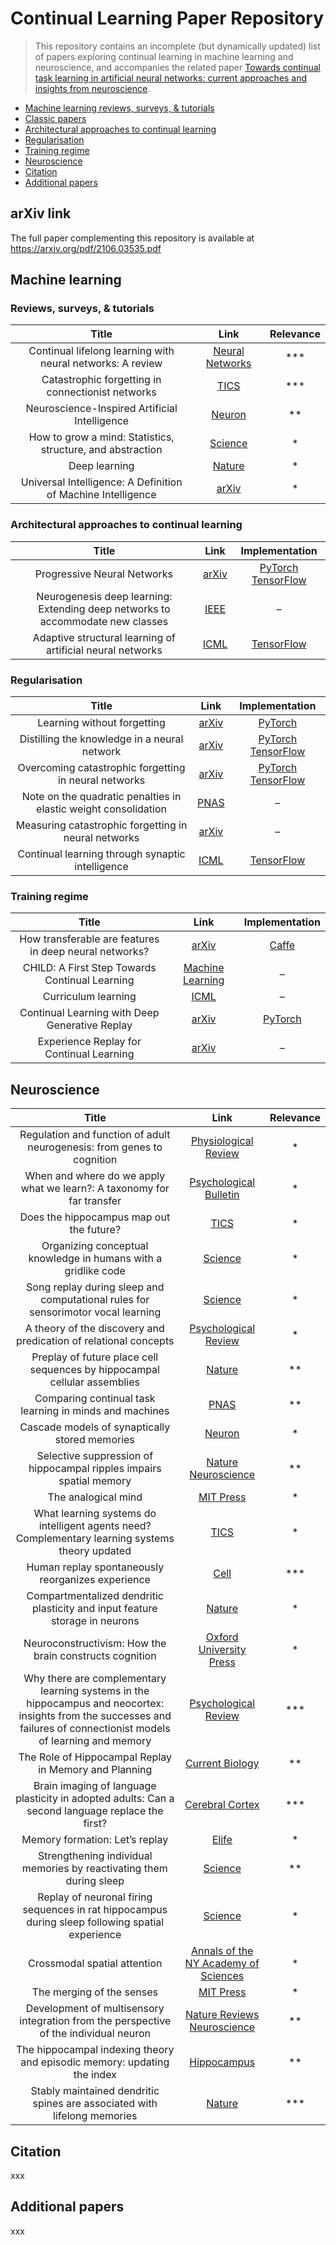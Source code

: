 # Continual Learning Paper Repository

> This repository contains an incomplete (but dynamically updated) list of papers exploring continual learning in machine learning and neuroscience, and accompanies the related paper [Towards continual task learning in artificial neural networks: current approaches and insights from neuroscience](https://arxiv.org/).

* [Machine learning reviews, surveys, & tutorials](#SingleMultiviewprediction)
* [Classic papers](#Classicpapers)
* [Architectural approaches to continual learning](#architecture)
* [Regularisation](#Regularisation)
* [Training regime](#Trainingregime)
* [Neuroscience](#neuro)
* [Citation](#citation)
* [Additional papers](#additional_papers)

<a name="SingleMultiviewprediction" />

## arXiv link

The full paper complementing this repository is available at 
https://arxiv.org/pdf/2106.03535.pdf

## Machine learning

### Reviews, surveys, & tutorials
| Title                                                        | Link | Relevance |
|:------------------------------------------------------------:|:----------------------:|:----------------------:
| Continual lifelong learning with neural networks: A review | [Neural Networks](https://www.sciencedirect.com/science/article/pii/S0893608019300231) | *** | [HCP](https://www.humanconnectome.org/study/hcp-young-adult/data-releases)   | __ | __ | MICCAI 2020 | 
| Catastrophic forgetting in connectionist networks | [TICS](https://www.sciencedirect.com/science/article/pii/S1364661399012942) | *** | [ABIDE](http://fcon_1000.projects.nitrc.org/indi/abide/)   | [Python](https://github.com/basiralab/CGTS-GAN) | __ | Journal of Neuroscience Methods 2020
| Neuroscience-Inspired Artificial Intelligence | [Neuron](https://www.sciencedirect.com/science/article/pii/S0896627317305093?via%3Dihub)  | ** | [WU-Minn HCP](https://pubmed.ncbi.nlm.nih.gov/23684880/)   | __ | __ | MICCAI 2020  
| How to grow a mind: Statistics, structure, and abstraction | [Science](https://www.science.org/doi/10.1126/science.1192788)  | * |  [ABIDE](http://fcon_1000.projects.nitrc.org/indi/abide/)   | __ | __ | MICCAI 2019 
| Deep learning | [Nature](https://www.nature.com/articles/nature14539)  | * |  [ABIDE](http://fcon_1000.projects.nitrc.org/indi/abide/)   | [Python](https://github.com/basiralab/HADA) | [14min](https://www.youtube.com/watch?v=OJOtLy9Xd34) | PRIME-MICCAI 2019 
| Universal Intelligence: A Definition of Machine Intelligence | [arXiv](https://arxiv.org/abs/0712.3329)  | * |  [ABIDE](http://fcon_1000.projects.nitrc.org/indi/abide/)   | __ | __ | Medical Image Analysis Journal 2021 

### Architectural approaches to continual learning

<a name="architecture" />

| Title                                                        | Link | Implementation |
|:------------------------------------------------------------:|:----------------------:|:----------------------:
| Progressive Neural Networks | [arXiv](https://arxiv.org/abs/1606.04671)  | [PyTorch](https://github.com/TomVeniat/ProgressiveNeuralNetworks.pytorch) [TensorFlow](https://github.com/synpon/prog_nn) | [HCP](https://www.humanconnectome.org/study/hcp-young-adult/data-releases)   | __ | __ | MICCAI 2020 | 
| Neurogenesis deep learning: Extending deep networks to accommodate new classes | [IEEE](https://ieeexplore.ieee.org/document/7965898) | – | [ABIDE](http://fcon_1000.projects.nitrc.org/indi/abide/)   | [Python](https://github.com/basiralab/CGTS-GAN) | __ | Journal of Neuroscience Methods 2020
| Adaptive structural learning of artificial neural networks | [ICML](https://proceedings.mlr.press/v70/cortes17a.html)  | [TensorFlow](https://github.com/tensorflow/adanet) |

### Regularisation

<a name="Regularisation" />

| Title                                                        | Link | Implementation |
|:------------------------------------------------------------:|:----------------------:|:----------------------:
|  Learning without forgetting | [arXiv](https://arxiv.org/abs/1606.09282)  | [PyTorch](https://github.com/ngailapdi/LWF) | [HCP](https://www.humanconnectome.org/study/hcp-young-adult/data-releases)   | __ | __ | MICCAI 2020 | 
| Distilling the knowledge in a neural network | [arXiv](https://arxiv.org/abs/1503.02531) | [PyTorch](https://github.com/shriramsb/Distilling-the-Knowledge-in-a-Neural-Network) [TensorFlow](https://github.com/a7b23/Distilling-the-knowledge-in-neural-network) | [ABIDE](http://fcon_1000.projects.nitrc.org/indi/abide/)   | [Python](https://github.com/basiralab/CGTS-GAN) | __ | Journal of Neuroscience Methods 2020
| Overcoming catastrophic forgetting in neural networks | [arXiv](https://arxiv.org/abs/1612.007967)  | [PyTorch](https://github.com/shivamsaboo17/Overcoming-Catastrophic-forgetting-in-Neural-Networks) [TensorFlow](https://github.com/stokesj/EWC) | [WU-Minn HCP](https://pubmed.ncbi.nlm.nih.gov/23684880/)   | __ | __ | MICCAI 2020  
| Note on the quadratic penalties in elastic weight consolidation | [PNAS](https://www.pnas.org/content/115/11/E2496) | – |  [ABIDE](http://fcon_1000.projects.nitrc.org/indi/abide/)   | __ | __ | MICCAI 2019 
| Measuring catastrophic forgetting in neural networks | [arXiv](https://arxiv.org/abs/1708.02072)  | – |  [ABIDE](http://fcon_1000.projects.nitrc.org/indi/abide/)   | [Python](https://github.com/basiralab/HADA) | [14min](https://www.youtube.com/watch?v=OJOtLy9Xd34) | PRIME-MICCAI 2019 
| Continual learning through synaptic intelligence | [ICML](https://dl.acm.org/doi/10.5555/3305890.3306093) | [TensorFlow](https://github.com/ganguli-lab/pathint) |  [ABIDE](http://fcon_1000.projects.nitrc.org/indi/abide/)   | __ | __ | Medical Image Analysis Journal 2021 

### Training regime

<a name="Trainingregime" />

| Title                                                        | Link | Implementation |
|:------------------------------------------------------------:|:----------------------:|:----------------------:
| How transferable are features in deep neural networks? | [arXiv](https://arxiv.org/abs/1411.1792) | [Caffe](https://github.com/yosinski/convnet_transfer) | [HCP](https://www.humanconnectome.org/study/hcp-young-adult/data-releases)   | __ | __ | MICCAI 2020 | 
| CHILD: A First Step Towards Continual Learning | [Machine Learning](https://link.springer.com/article/10.1023/A:1007331723572) | – | [ABIDE](http://fcon_1000.projects.nitrc.org/indi/abide/)   | [Python](https://github.com/basiralab/CGTS-GAN) | __ | Journal of Neuroscience Methods 2020
| Curriculum learning | [ICML](https://dl.acm.org/doi/10.1145/1553374.1553380) | – | [WU-Minn HCP](https://pubmed.ncbi.nlm.nih.gov/23684880/)   | __ | __ | MICCAI 2020  
| Continual Learning with Deep Generative Replay | [arXiv](https://arxiv.org/abs/1705.08690)  | [PyTorch](https://github.com/kuc2477/pytorch-deep-generative-replay) |  [ABIDE](http://fcon_1000.projects.nitrc.org/indi/abide/)   | __ | __ | MICCAI 2019 
| Experience Replay for Continual Learning | [arXiv](https://arxiv.org/abs/1811.11682)  | – |

## Neuroscience

<a name="neuro" />

| Title                                                        | Link | Relevance |
|:------------------------------------------------------------:|:----------------------:|:----------------------:
|Regulation and function of adult neurogenesis: from genes to cognition | [Physiological Review](https://journals.physiology.org/doi/full/10.1152/physrev.00004.2014?rfr_dat=cr_pub++0pubmed&url_ver=Z39.88-2003&rfr_id=ori%3Arid%3Acrossref.org)  | * | [HCP](https://www.humanconnectome.org/study/hcp-young-adult/data-releases)   | __ | __ | MICCAI 2020 | 
| When and where do we apply what we learn?: A taxonomy for far transfer| [Psychological Bulletin](https://rapunselshair.pbworks.com/f/barnett_2002.pdf8) | * | [ABIDE](http://fcon_1000.projects.nitrc.org/indi/abide/)   | [Python](https://github.com/basiralab/CGTS-GAN) | __ | Journal of Neuroscience Methods 2020
|  Does the hippocampus map out the future? | [TICS](https://www.cell.com/trends/cognitive-sciences/fulltext/S1364-6613(16)00021-8)  | * | [WU-Minn HCP](https://pubmed.ncbi.nlm.nih.gov/23684880/)   | __ | __ | MICCAI 2020  
| Organizing conceptual knowledge in humans with a gridlike code | [Science](https://www.science.org/doi/10.1126/science.aaf0941)  | * |  [ABIDE](http://fcon_1000.projects.nitrc.org/indi/abide/)   | __ | __ | MICCAI 2019 
| Song replay during sleep and computational rules for sensorimotor vocal learning | [Science](https://www.science.org/doi/10.1126/science.290.5492.812)  | * |  [ABIDE](http://fcon_1000.projects.nitrc.org/indi/abide/)   | [Python](https://github.com/basiralab/HADA) | [14min](https://www.youtube.com/watch?v=OJOtLy9Xd34) | PRIME-MICCAI 2019 
| A theory of the discovery and predication of relational concepts | [Psychological Review](https://content.apa.org/record/2008-00265-001)  | * |  [ABIDE](http://fcon_1000.projects.nitrc.org/indi/abide/)   | __ | __ | Medical Image Analysis Journal 2021
| Preplay of future place cell sequences by hippocampal cellular assemblies | [Nature](https://www.nature.com/articles/nature09633) | ** |
| Comparing continual task learning in minds and machines | [PNAS](https://www.pnas.org/content/115/44/E10313) | ** |
| Cascade models of synaptically stored memories | [Neuron](https://www.sciencedirect.com/science/article/pii/S0896627305001170) | * |
| Selective suppression of hippocampal ripples impairs spatial memory | [Nature Neuroscience](https://www.nature.com/articles/nn.2384) | ** |
| The analogical mind | [MIT Press](https://mitpress.mit.edu/books/analogical-mind) | * |
| What learning systems do intelligent agents need? Complementary learning systems theory updated | [TICS](https://www.cell.com/trends/cognitive-sciences/fulltext/S1364-6613(16)30043-2)| * |
| Human replay spontaneously reorganizes experience | [Cell](https://www.sciencedirect.com/science/article/pii/S0092867419306403) | *** |
| Compartmentalized dendritic plasticity and input feature storage in neurons | [Nature](https://www.nature.com/articles/nature06725)| * |
| Neuroconstructivism: How the brain constructs cognition | [Oxford University Press](https://oxford.universitypressscholarship.com/view/10.1093/acprof:oso/9780198529910.001.0001/acprof-9780198529910)| * |
| Why there are complementary learning systems in the hippocampus and neocortex: insights from the successes and failures of connectionist models of learning and memory | [Psychological Review](https://content.apa.org/record/1995-42327-001)| *** |
| The Role of Hippocampal Replay in Memory and Planning | [Current Biology](https://www.sciencedirect.com/science/article/pii/S0960982217314410) | ** |
| Brain imaging of language plasticity in adopted adults: Can a second language replace the first? | [Cerebral Cortex](https://academic.oup.com/cercor/article/13/2/155/270786) | *** |
| Memory formation: Let’s replay | [Elife](https://elifesciences.org/articles/43832) | * |
| Strengthening individual memories by reactivating them during sleep | [Science](https://www.science.org/doi/10.1126/science.1179013) | ** |
| Replay of neuronal firing sequences in rat hippocampus during sleep following spatial experience | [Science](https://www.science.org/doi/10.1126/science.271.5257.1870?url_ver=Z39.88-2003&rfr_id=ori:rid:crossref.org&rfr_dat=cr_pub%20%200pubmed) | * |
| Crossmodal spatial attention | [Annals of the NY Academy of Sciences](https://nyaspubs.onlinelibrary.wiley.com/doi/10.1111/j.1749-6632.2010.05440.x)| * |
| The merging of the senses | [MIT Press](https://psycnet.apa.org/record/1993-97278-000) | * |
| Development of multisensory integration from the perspective of the individual neuron | [Nature Reviews Neuroscience](https://www.nature.com/articles/nrn3742) | ** |
| The hippocampal indexing theory and episodic memory: updating the index | [Hippocampus](https://onlinelibrary.wiley.com/doi/10.1002/hipo.20350) | ** |
| Stably maintained dendritic spines are associated with lifelong memories | [Nature](https://www.nature.com/articles/nature08577) | *** |


## Citation

<a name="citation" />

xxx

## Additional papers

<a name="additional_papers" />

xxx
